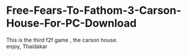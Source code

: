 # Free-Fears-To-Fathom-3-Carson-House-For-PC-Download

This is the third f2f game , the carson house.  
enjoy,
Thaidakar
